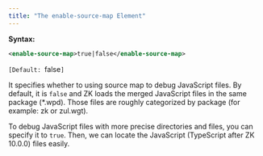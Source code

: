 ```yaml
---
title: "The enable-source-map Element"
---
```


**Syntax:**

```xml
<enable-source-map>true|false</enable-source-map>
```

`[Default: `false`]`

It specifies whether to using source map to debug JavaScript files. By
default, it is `false` and ZK loads the merged JavaScript files in the
same package (\*.wpd). Those files are roughly categorized by package
(for example: zk or zul.wgt).

To debug JavaScript files with more precise directories and files, you
can specify it to `true`. Then, we can locate the JavaScript (TypeScript
after ZK 10.0.0) files easily.
